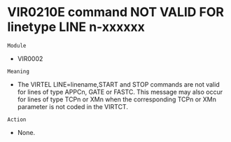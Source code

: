 # VIR0210E command NOT VALID FOR linetype LINE n-xxxxxx

`Module`
- VIR0002

`Meaning`
- The VIRTEL LINE=linename,START and STOP commands are not valid for lines of type APPCn, GATE or FASTC. This message may also occur for lines of type TCPn or XMn when the corresponding TCPn or XMn parameter is not coded in the VIRTCT.

`Action`
- None.
